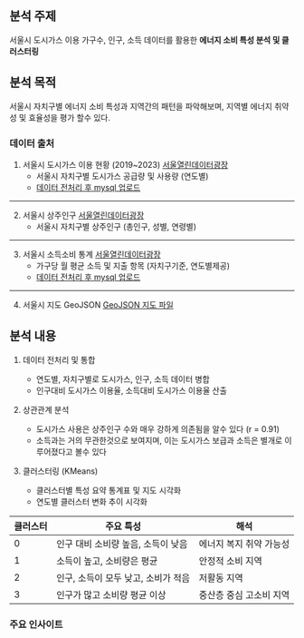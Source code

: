 ## 분석 주제
서울시 도시가스 이용 가구수, 인구, 소득 데이터를 활용한 **에너지 소비 특성 분석 및 클러스터링**

##  분석 목적
서울시 자치구별 에너지 소비 특성과 지역간의 패턴을 파악해보며, 지역별 에너지 취약성 및 효율성을 평가 할수 있다.

### 데이터 출처

1. 서울시 도시가스 이용 현황 (2019~2023)
  [서울열린데이터광장](https://data.seoul.go.kr/dataList/125/S/2/datasetView.do)
    - 서울시 자치구별 도시가스 공급량 및 사용량 (연도별)
    - [데이터 전처리 후 mysql 업로드](https://github.com/vacker92/Jukang/blob/main/seoul_gas/gas_sql.ipynb)

---

2. 서울시 상주인구
[서울열린데이터광장](https://data.seoul.go.kr/dataList/OA-22182/S/1/datasetView.do)
    - 서울시 자치구별 상주인구 (총인구, 성별, 연령별)

---

3. 서울시 소득소비 통계
[서울열린데이터광장](http://data.seoul.go.kr/dataList/OA-22167/S/1/datasetView.do)
    - 가구당 월 평균 소득 및 지출 항목 (자치구기준, 연도별제공)
    - [데이터 전처리 후 mysql 업로드](https://github.com/vacker92/Jukang/blob/main/seoul_gas/income_sql.ipynb)

---

4. 서울시 지도 GeoJSON
[GeoJSON 지도 파일](https://raw.githubusercontent.com/southkorea/seoul-maps/master/kostat/2013/json/seoul_municipalities_geo_simple.json)


## 분석 내용

1. 데이터 전처리 및 통합
   - 연도별, 자치구별로 도시가스, 인구, 소득 데이터 병합
   - 인구대비 도시가스 이용율, 소득대비 도시가스 이용율 산출
    
2. 상관관계 분석
   - 도시가스 사용은 상주인구 수와 매우 강하게 의존됨을 알수 있다 (r = 0.91)
   - 소득과는 거의 무관한것으로 보여지며, 이는 도시가스 보급과 소득은 별개로 이루어졌다고 볼수 있다
  
3. 클러스터링 (KMeans)
   - 클러스터별 특성 요약 통계표 및 지도 시각화
   - 연도별 클러스터 변화 추이 시각화

| 클러스터 | 주요 특성 | 해석 |
| ------- | --------- | -------- |
| 0 | 인구 대비 소비량 높음, 소득이 낮음 | 에너지 복지 취약 가능성 |
| 1 | 소득이 높고, 소비량은 평균 | 안정적 소비 지역 |
| 2 | 인구, 소득이 모두 낮고, 소비가 적음 | 저활동 지역 |
| 3 | 인구가 많고 소비량 평균 이상 | 중산층 중심 고소비 지역 |

### 주요 인사이트


